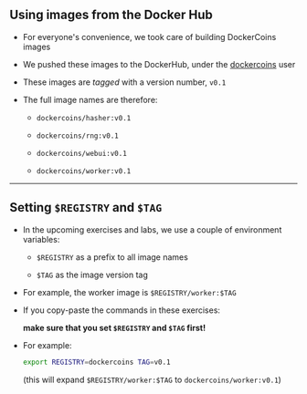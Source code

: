 ## Using images from the Docker Hub

- For everyone's convenience, we took care of building DockerCoins images

- We pushed these images to the DockerHub, under the [dockercoins](https://hub.docker.com/u/dockercoins) user

- These images are *tagged* with a version number, `v0.1`

- The full image names are therefore:

  - `dockercoins/hasher:v0.1`

  - `dockercoins/rng:v0.1`

  - `dockercoins/webui:v0.1`

  - `dockercoins/worker:v0.1`

---

## Setting `$REGISTRY` and `$TAG`

- In the upcoming exercises and labs, we use a couple of environment variables:

  - `$REGISTRY` as a prefix to all image names

  - `$TAG` as the image version tag

- For example, the worker image is `$REGISTRY/worker:$TAG`

- If you copy-paste the commands in these exercises:

  **make sure that you set `$REGISTRY` and `$TAG` first!**

- For example:
  ```bash
  export REGISTRY=dockercoins TAG=v0.1
  ```

  (this will expand `$REGISTRY/worker:$TAG` to `dockercoins/worker:v0.1`)
